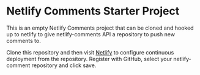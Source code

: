 # Netlify Comments Starter Project

This is an empty Netlify Comments project that can be cloned and hooked up to netlify to give netlify-comments API a repository to push new comments to.

Clone this repository and then visit [Netlify](https://app.netlify.com/signup) to configure continuous deployment from the repository. Register with GitHub, select your netlify-comment repository and click save.
